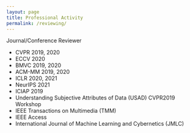 ```yaml
---
layout: page
title: Professional Activity
permalink: /reviewing/
---
```


Journal/Conference Reviewer


- CVPR 2019, 2020
- ECCV 2020
- BMVC 2019, 2020
- ACM-MM 2019, 2020
- ICLR 2020, 2021
- NeurIPS 2021
- ICIAP 2019
- Understanding Subjective Attributes of Data (USAD) CVPR2019 Workshop
- IEEE Transactions on Multimedia (TMM)
- IEEE Access
- International Journal of Machine Learning and Cybernetics (JMLC)

<!--- This is the base Jekyll theme. You can find out more info about customizing your Jekyll theme, as well as basic Jekyll usage documentation at [jekyllrb.com](https://jekyllrb.com/)

You can find the source code for Minima at GitHub:
[jekyll][jekyll-organization] /
[minima](https://github.com/jekyll/minima)

You can find the source code for Jekyll at GitHub:
[jekyll][jekyll-organization] /
[jekyll](https://github.com/jekyll/jekyll)


[jekyll-organization]: https://github.com/jekyll -->
